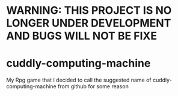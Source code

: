 # **WARNING: THIS PROJECT IS NO LONGER UNDER DEVELOPMENT AND BUGS WILL NOT BE FIXE**
# cuddly-computing-machine
My Rpg game that I decided to call the suggested name of cuddly-computing-machine from github for some reason
